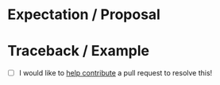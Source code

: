 <!-- Thanks for submitting an issue! Please describe the issue. -->

# Expectation / Proposal

# Traceback / Example

- [ ] I would like to [help contribute](https://adeebdvlpr.github.io/prefect-firestore/#contributing) a pull request to resolve this!
